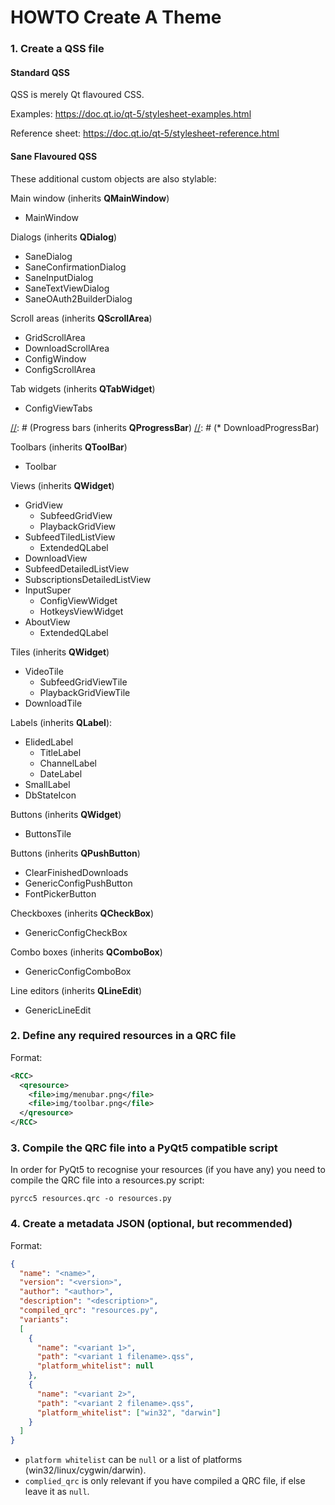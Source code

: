 HOWTO Create A Theme
====================

### 1. Create a QSS file

#### Standard QSS

QSS is merely Qt flavoured CSS.

Examples: https://doc.qt.io/qt-5/stylesheet-examples.html

Reference sheet: https://doc.qt.io/qt-5/stylesheet-reference.html

#### Sane Flavoured QSS

These additional custom objects are also stylable:

Main window (inherits **QMainWindow**)
* MainWindow

Dialogs (inherits **QDialog**)
* SaneDialog
* SaneConfirmationDialog
* SaneInputDialog
* SaneTextViewDialog
* SaneOAuth2BuilderDialog

Scroll areas (inherits **QScrollArea**)
* GridScrollArea
* DownloadScrollArea
* ConfigWindow
* ConfigScrollArea

Tab widgets (inherits **QTabWidget**)
* ConfigViewTabs

[//]: # (Abandoned for now due to override unsetting all the defaults into an unusable status)
[//]: # (Progress bars (inherits **QProgressBar**)
[//]: # (* DownloadProgressBar)

Toolbars (inherits **QToolBar**)
* Toolbar

Views (inherits **QWidget**)
  * GridView
    * SubfeedGridView
    * PlaybackGridView
  * SubfeedTiledListView
    * ExtendedQLabel
  * DownloadView
  * SubfeedDetailedListView
  * SubscriptionsDetailedListView
  * InputSuper
    * ConfigViewWidget
    * HotkeysViewWidget
  * AboutView
    * ExtendedQLabel

Tiles (inherits **QWidget**)
  * VideoTile
    * SubfeedGridViewTile
    * PlaybackGridViewTile
  * DownloadTile

Labels (inherits **QLabel**):
  * ElidedLabel
    * TitleLabel
    * ChannelLabel
    * DateLabel
  * SmallLabel
  * DbStateIcon

Buttons (inherits **QWidget**)
* ButtonsTile

Buttons (inherits **QPushButton**)
* ClearFinishedDownloads
* GenericConfigPushButton
* FontPickerButton

Checkboxes (inherits **QCheckBox**)
* GenericConfigCheckBox

Combo boxes (inherits **QComboBox**)
* GenericConfigComboBox

Line editors (inherits **QLineEdit**)
* GenericLineEdit

### 2. Define any required resources in a QRC file

Format:

```xml
<RCC>
  <qresource>
    <file>img/menubar.png</file>
    <file>img/toolbar.png</file>
  </qresource>
</RCC>
```

### 3. Compile the QRC file into a PyQt5 compatible script


In order for PyQt5 to recognise your resources (if you have any) you need to compile the QRC file into a resources.py
script:
 
 `pyrcc5 resources.qrc -o resources.py`


### 4. Create a metadata JSON (optional, but recommended)

Format:
```json
{
  "name": "<name>",
  "version": "<version>",
  "author": "<author>",
  "description": "<description>",
  "compiled_qrc": "resources.py",
  "variants":
  [
    {
      "name": "<variant 1>",
      "path": "<variant 1 filename>.qss",
      "platform_whitelist": null
    },
    {
      "name": "<variant 2>",
      "path": "<variant 2 filename>.qss",
      "platform_whitelist": ["win32", "darwin"]
    }
  ]
}
```

  * `platform whitelist` can be `null` or a list of platforms (win32/linux/cygwin/darwin).
  * `complied_qrc` is only relevant if you have compiled a QRC file, if else leave it as `null`.